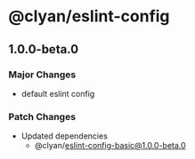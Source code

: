 # @clyan/eslint-config

## 1.0.0-beta.0

### Major Changes

- default eslint config

### Patch Changes

- Updated dependencies
  - @clyan/eslint-config-basic@1.0.0-beta.0
